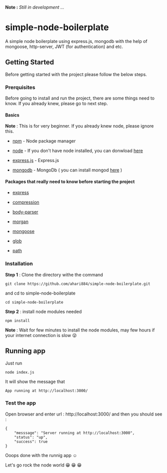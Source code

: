 **Note  :**  *Still in development ...*
# **simple-node-boilerplate**
A simple node boilerplate using express.js, mongodb with the help of mongoose, http-server, JWT (for authentication) and etc.

## **Getting Started**
Before getting started with the project please follow the below steps.

### **Prerquisites**
Before going to install and run the project, there are some things need to know. If you already knew, please go to next step.

#### **Basics**
**Note** : This is for very beginner. If you already knew node, please ignore this.

* [npm](https://www.npmjs.com/) - Node package manager

* [node](https://nodejs.org/en/) - If you don't have node installed, you can donwload [here](https://nodejs.org/en/)

* [express.js](https://expressjs.com/) - Express.js

* [mongodb](https://www.mongodb.com/) - MongoDb ( you can install mongod [here](https://docs.mongodb.com/manual/installation/) )

#### **Packages that really need to know before starting the project**

* [express](https://github.com/expressjs/express)

* [compression](https://github.com/expressjs/compression)

* [body-parser](https://github.com/expressjs/body-parser)

* [morgan](https://github.com/expressjs/morgan)

* [mongoose](https://github.com/Automattic/mongoose)

* [glob](https://github.com/isaacs/node-glob)

* [path](https://github.com/jinder/path)

### **Installation**
**Step 1** : Clone the directory withe the command
```
git clone https://github.com/ahari884/simple-node-boilerplate.git
```
and cd to simple-node-boilerplate
```
cd simple-node-boilerplate
```

**Step 2** : install node modules needed
```
npm install
```
**Note** : Wait for few minutes to install the node modules, may few hours if your internet connection is slow :stuck_out_tongue_winking_eye:

## **Running app**
Just run
```
node index.js
```
It will show the message that

```
App running at http://localhost:3000/
```
### **Test the app**
Open browser and enter url : http://localhost:3000/ and then you should see :
```
{
    "messsage": "Server running at http://localhost:3000",
    "status": "up",
    "success": true
}
```
Ooops done with the runnig app :relaxed:

Let's go rock the node world :grin: :grin: :grin:
